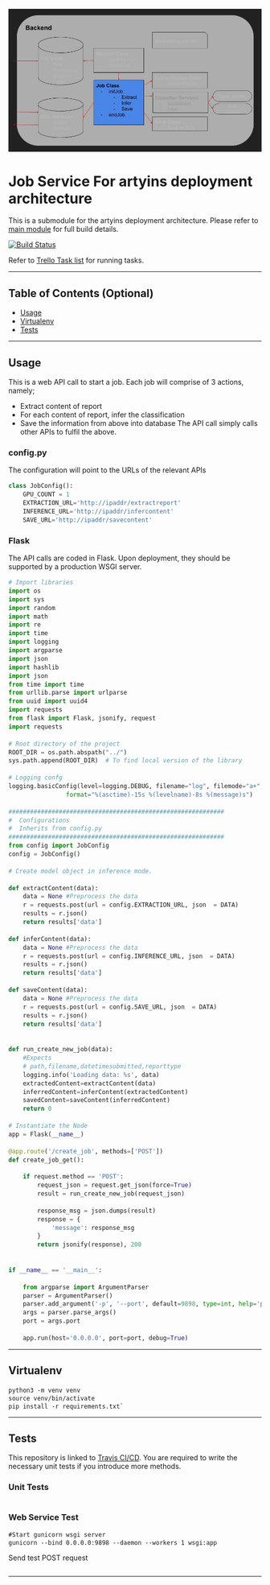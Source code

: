 [![Job Service](https://github.com/jax79sg/artyins-jobservice/raw/master/images/SoftwareArchitectureJobService.jpg)]()

# Job Service For artyins deployment architecture
This is a submodule for the artyins deployment architecture. Please refer to [main module](https://github.com/jax79sg/artyins) for full build details.

[![Build Status](https://travis-ci.com/jax79sg/artyins-classifierservice.svg?token=BREzYzgtHGHQp4of21Xp&branch=master)](https://travis-ci.com/jax79sg/artyins-classifierservice)

Refer to [Trello Task list](https://trello.com/c/k32yAwNL) for running tasks.

---

## Table of Contents (Optional)

- [Usage](#Usage)
- [Virtualenv](#Virtualenv)
- [Tests](#Tests)

---

## Usage
This is a web API call to start a job. Each job will comprise of 3 actions, namely;
- Extract content of report
- For each content of report, infer the classification
- Save the information from above into database
The API call simply calls other APIs to fulfil the above.

### config.py
The configuration will point to the URLs of the relevant APIs
```python
class JobConfig():
    GPU_COUNT = 1
    EXTRACTION_URL='http://ipaddr/extractreport'
    INFERENCE_URL='http://ipaddr/infercontent'
    SAVE_URL='http://ipaddr/savecontent'
```

### Flask
The API calls are coded in Flask. Upon deployment, they should be supported by a production WSGI server.
```python
# Import libraries
import os
import sys
import random
import math
import re
import time
import logging
import argparse
import json
import hashlib
import json
from time import time
from urllib.parse import urlparse
from uuid import uuid4
import requests
from flask import Flask, jsonify, request
import requests

# Root directory of the project
ROOT_DIR = os.path.abspath("../")
sys.path.append(ROOT_DIR)  # To find local version of the library

# Logging confg
logging.basicConfig(level=logging.DEBUG, filename="log", filemode="a+",
                format="%(asctime)-15s %(levelname)-8s %(message)s")

############################################################
#  Configurations
#  Inherits from config.py
############################################################
from config import JobConfig
config = JobConfig()

# Create model object in inference mode.

def extractContent(data):
    data = None #Preprocess the data
    r = requests.post(url = config.EXTRACTION_URL, json  = DATA)
    results = r.json()
    return results['data']

def inferContent(data):
    data = None #Preprocess the data
    r = requests.post(url = config.INFERENCE_URL, json  = DATA)
    results = r.json()
    return results['data']
  
def saveContent(data):
    data = None #Preprocess the data
    r = requests.post(url = config.SAVE_URL, json  = DATA)
    results = r.json()
    return results['data']
 

def run_create_new_job(data):
    #Expects 
    # path,filename,datetimesubmitted,reporttype
    logging.info('Loading data: %s', data)
    extractedContent=extractContent(data)
    inferredContent=inferContent(extractedContent)
    savedContent=saveContent(inferredContent)
    return 0

# Instantiate the Node
app = Flask(__name__)

@app.route('/create_job', methods=['POST'])
def create_job_get():

    if request.method == 'POST':
        request_json = request.get_json(force=True)
        result = run_create_new_job(request_json)
        
        response_msg = json.dumps(result)
        response = {
            'message': response_msg
        }
        return jsonify(response), 200


if __name__ == '__main__':

    from argparse import ArgumentParser
    parser = ArgumentParser()
    parser.add_argument('-p', '--port', default=9898, type=int, help='port to listen on')
    args = parser.parse_args()
    port = args.port

    app.run(host='0.0.0.0', port=port, debug=True)
```
---

## Virtualenv
```shell
python3 -m venv venv
source venv/bin/activate
pip install -r requirements.txt`
```
---

## Tests 
This repository is linked to [Travis CI/CD](https://travis-ci.com/jax79sg/artyins-jobservice). You are required to write the necessary unit tests if you introduce more methods.
### Unit Tests
```python

```

### Web Service Test
```
#Start gunicorn wsgi server
gunicorn --bind 0.0.0.0:9898 --daemon --workers 1 wsgi:app
```
Send test POST request
```python
```

---

